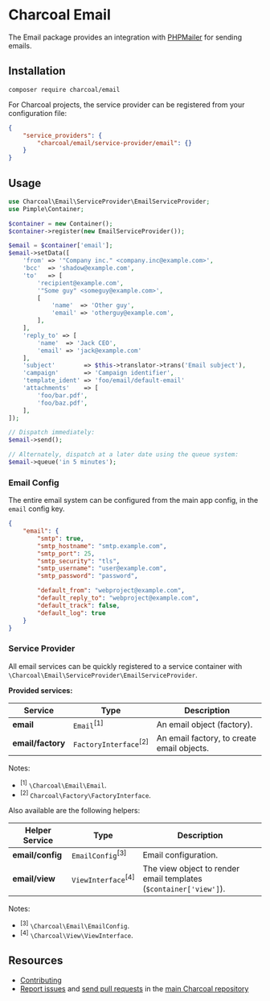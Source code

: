 Charcoal Email
==============

The Email package provides an integration with [PHPMailer] for sending emails.

## Installation

```shell
composer require charcoal/email
```

For Charcoal projects, the service provider can be registered from your configuration file:

```json
{
    "service_providers": {
        "charcoal/email/service-provider/email": {}
    }
}
```

## Usage

```php
use Charcoal\Email\ServiceProvider\EmailServiceProvider;
use Pimple\Container;

$container = new Container();
$container->register(new EmailServiceProvider());

$email = $container['email'];
$email->setData([
    'from' => '"Company inc." <company.inc@example.com>',
    'bcc'  => 'shadow@example.com',
    'to'   => [
        'recipient@example.com',
        '"Some guy" <someguy@example.com>',
        [
            'name'  => 'Other guy',
            'email' => 'otherguy@example.com',
        ],
    ],
    'reply_to' => [
        'name'  => 'Jack CEO',
        'email' => 'jack@example.com'
    ],
    'subject'        => $this->translator->trans('Email subject'),
    'campaign'       => 'Campaign identifier',
    'template_ident' => 'foo/email/default-email'
    'attachments'    => [
        'foo/bar.pdf',
        'foo/baz.pdf',
    ],
]);

// Dispatch immediately:
$email->send();

// Alternately, dispatch at a later date using the queue system:
$email->queue('in 5 minutes');
```

### Email Config

The entire email system can be configured from the main app config, in the `email` config key.

```json
{
    "email": {
        "smtp": true,
        "smtp_hostname": "smtp.example.com",
        "smtp_port": 25,
        "smtp_security": "tls",
        "smtp_username": "user@example.com",
        "smtp_password": "password",

        "default_from": "webproject@example.com",
        "default_reply_to": "webproject@example.com",
        "default_track": false,
        "default_log": true
    }
}
```

### Service Provider

All email services can be quickly registered to a service container with `\Charcoal\Email\ServiceProvider\EmailServiceProvider`.

**Provided services:**

| Service           | Type                           | Description |
| ----------------- | ------------------------------ | ----------- |
| **email**         | `Email`<sup>[1]</sup>            | An email object (factory).
| **email/factory** | `FactoryInterface`<sup>[2]</sup> | An email factory, to create email objects.

Notes:

* <sup>[1]</sup> `\Charcoal\Email\Email`.
* <sup>[2]</sup> `Charcoal\Factory\FactoryInterface`.


Also available are the following helpers:

| Helper Service    | Type                        | Description |
| ----------------- | --------------------------- | ----------- |
| **email/config**  | `EmailConfig`<sup>[3]</sup>   | Email configuration.
| **email/view**    | `ViewInterface`<sup>[4]</sup> | The view object to render email templates (`$container['view']`).

Notes:

* <sup>[3]</sup> `\Charcoal\Email\EmailConfig`.
* <sup>[4]</sup> `\Charcoal\View\ViewInterface`.

## Resources

* [Contributing](https://github.com/charcoalphp/.github/blob/main/CONTRIBUTING.md)
* [Report issues](https://github.com/charcoalphp/charcoal/issues) and
  [send pull requests](https://github.com/charcoalphp/charcoal/pulls)
  in the [main Charcoal repository](https://github.com/charcoalphp/charcoal)

[PHPMailer]: https://github.com/PHPMailer/PHPMailer
